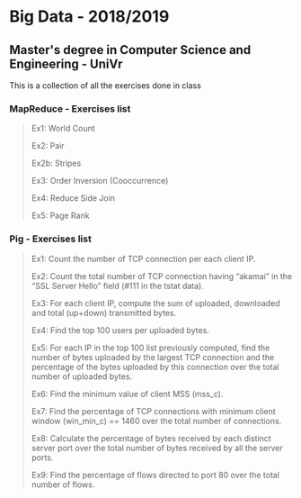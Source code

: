 <h1>Big Data - 2018/2019</h1>
<h2>Master's degree in Computer Science and Engineering - UniVr</h2>

<p>This is a collection of all the exercises done in class</p>

<h3>MapReduce - Exercises list</h3>

<blockquote>
    <p>Ex1: World Count</p>
    <p>Ex2: Pair</p>
    <p>Ex2b: Stripes</p>
    <p>Ex3: Order Inversion (Cooccurrence)</p>
    <p>Ex4: Reduce Side Join</p>
    <p>Ex5: Page Rank</p>
</blockquote>

<h3>Pig - Exercises list</h3>

<blockquote>
    <p>Ex1: Count the number of TCP connection per each client IP.</p>
    <p>Ex2: Count the total number of TCP connection having “akamai” in the “SSL Server Hello” field (#111 in the tstat data).</p>
    <p>Ex3: For each client IP, compute the sum of uploaded, downloaded and total (up+down) transmitted bytes.</p>
    <p>Ex4: Find the top 100 users per uploaded bytes.</p>
    <p>Ex5: For each IP in the top 100 list previously computed, find the number of bytes uploaded by the
            largest TCP connection and the percentage of the bytes uploaded by this connection over the total number of uploaded
            bytes.</p>
    <p>Ex6: Find the minimum value of client MSS (mss_c).</p>
    <p>Ex7: Find the percentage of TCP connections with minimum client window (win_min_c) == 1460 over
            the total number of connections.</p>
    <p>Ex8: Calculate the percentage of bytes received by each distinct server port over the total number of
            bytes received by all the server ports.</p>
    <p>Ex9: Find the percentage of flows directed to port 80 over the total number of flows.</p>
</blockquote>
